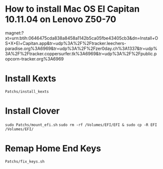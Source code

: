 # How to install Mac OS El Capitan 10.11.04 on Lenovo Z50-70

magnet:?xt=urn:btih:0646475cda838a8458a1142b5ca05fbe43405cb3&dn=Install+OS+X+El+Capitan.app&tr=udp%3A%2F%2Ftracker.leechers-paradise.org%3A6969&tr=udp%3A%2F%2Fzer0day.ch%3A1337&tr=udp%3A%2F%2Ftracker.coppersurfer.tk%3A6969&tr=udp%3A%2F%2Fpublic.popcorn-tracker.org%3A6969


# Install Kexts

`Patchs/install_kexts`

# Install Clover

`sudo Patchs/mount_efi.sh`
`sudo rm -rf /Volumes/EFI/EFI & sudo cp -R EFI /Volumes/EFI/`

# Remap Home End Keys

`Patchs/fix_keys.sh`
